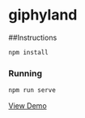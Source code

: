 # giphyland

##Instructions

```sh
npm install
```

### Running

```sh
npm run serve
```

[View Demo](https://theblasfem.github.io/giphyland/)
